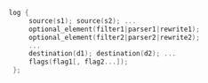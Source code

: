 ---
---
<!-- DISCLAIMER: This file is based on the syslog-ng Open Source Edition documentation https://github.com/balabit/syslog-ng-ose-guides/commit/2f4a52ee61d1ea9ad27cb4f3168b95408fddfdf2 and is used under the terms of The syslog-ng Open Source Edition Documentation License. The file has been modified by Axoflow. -->
```c
   log {
        source(s1); source(s2); ...
        optional_element(filter1|parser1|rewrite1);
        optional_element(filter2|parser2|rewrite2);
        ...
        destination(d1); destination(d2); ...
        flags(flag1[, flag2...]);
    };

```
